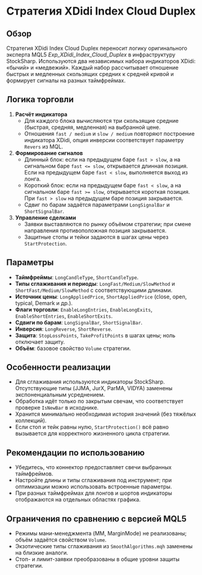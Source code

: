 # Стратегия XDidi Index Cloud Duplex

## Обзор
Стратегия XDidi Index Cloud Duplex переносит логику оригинального эксперта MQL5 *Exp_XDidi_Index_Cloud_Duplex* в инфраструктуру StockSharp. Используются два независимых набора индикаторов XDidi: «бычий» и «медвежий». Каждый набор рассчитывает отношение быстрых и медленных скользящих средних к средней кривой и формирует сигналы на разных таймфреймах.

## Логика торговли
1. **Расчёт индикатора**
   - Для каждого блока вычисляются три скользящие средние (быстрая, средняя, медленная) на выбранной цене.
   - Отношения `fast / medium` и `slow / medium` повторяют построение индикатора XDidi, опция инверсии соответствует параметру `Revers` из MQL.
2. **Формирование сигналов**
   - Длинный блок: если на предыдущем баре `fast > slow`, а на сигнальном баре `fast <= slow`, открывается длинная позиция. Если на предыдущем баре `fast < slow`, выполняется выход из лонга.
   - Короткий блок: если на предыдущем баре `fast < slow`, а на сигнальном баре `fast >= slow`, открывается короткая позиция. При `fast > slow` на предыдущем баре позиция закрывается.
   - Сдвиг по барам задаётся параметрами `LongSignalBar` и `ShortSignalBar`.
3. **Управление сделками**
   - Заявки выставляются по рынку объёмом стратегии; при смене направления противоположная позиция закрывается.
   - Защитные стопы и тейки задаются в шагах цены через `StartProtection`.

## Параметры
- **Таймфреймы**: `LongCandleType`, `ShortCandleType`.
- **Типы сглаживания и периоды**: `LongFast/Medium/SlowMethod` и `ShortFast/Medium/SlowMethod` с соответствующими длинами.
- **Источник цены**: `LongAppliedPrice`, `ShortAppliedPrice` (close, open, typical, Demark и др.).
- **Флаги торговли**: `EnableLongEntries`, `EnableLongExits`, `EnableShortEntries`, `EnableShortExits`.
- **Сдвиги по барам**: `LongSignalBar`, `ShortSignalBar`.
- **Инверсия**: `LongReverse`, `ShortReverse`.
- **Защита**: `StopLossPoints`, `TakeProfitPoints` в шагах цены; ноль отключает защиту.
- **Объём**: базовое свойство `Volume` стратегии.

## Особенности реализации
- Для сглаживания используются индикаторы StockSharp. Отсутствующие типы (JJMA, JurX, ParMA, VIDYA) заменены экспоненциальным усреднением.
- Обработка идёт только по закрытым свечам, что соответствует проверке `IsNewBar` в исходнике.
- Хранится минимально необходимая история значений (без тяжёлых коллекций).
- Если стоп и тейк равны нулю, `StartProtection()` всё равно вызывается для корректного жизненного цикла стратегии.

## Рекомендации по использованию
- Убедитесь, что коннектор предоставляет свечи выбранных таймфреймов.
- Настройте длины и типы сглаживания под инструмент; при оптимизации можно использовать встроенные параметры.
- При разных таймфреймах для лонгов и шортов индикаторы отображаются на отдельных областях графика.

## Ограничения по сравнению с версией MQL5
- Режимы мани-менеджмента (MM, MarginMode) не реализованы; объём задаётся свойством `Volume`.
- Экзотические типы сглаживания из `SmoothAlgorithms.mqh` заменены на близкие аналоги.
- Стоп- и лимит-заявки преобразованы в общие уровни защиты стратегии.
